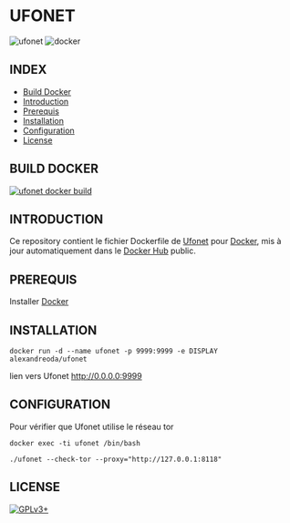# UFONET

![ufonet](https://raw.githubusercontent.com/oda-alexandre/ufonet/master/img/logo-ufonet.png) ![docker](https://raw.githubusercontent.com/oda-alexandre/ufonet/master/img/logo-docker.png)


## INDEX

- [Build Docker](#BUILD)
- [Introduction](#INTRODUCTION)
- [Prerequis](#PREREQUIS)
- [Installation](#INSTALLATION)
- [Configuration](#CONFIGURATION)
- [License](#LICENSE)


## BUILD DOCKER

[![ufonet docker build](https://img.shields.io/docker/build/alexandreoda/ufonet.svg)](https://hub.docker.com/r/alexandreoda/ufonet)


## INTRODUCTION

Ce repository contient le fichier Dockerfile de [Ufonet](https://ufonet.03c8.net/) pour [Docker](https://www.docker.com), mis à jour automatiquement dans le [Docker Hub](https://hub.docker.com/r/alexandreoda/ufonet/) public.


## PREREQUIS

Installer [Docker](https://www.docker.com)


## INSTALLATION

```
docker run -d --name ufonet -p 9999:9999 -e DISPLAY alexandreoda/ufonet
```

lien vers Ufonet http://0.0.0.0:9999


## CONFIGURATION

Pour vérifier que Ufonet utilise le réseau tor

```
docker exec -ti ufonet /bin/bash
```
```
./ufonet --check-tor --proxy="http://127.0.0.1:8118"
```


## LICENSE

[![GPLv3+](http://gplv3.fsf.org/gplv3-127x51.png)](https://github.com/oda-alexandre/ufonet/blob/master/LICENSE)
